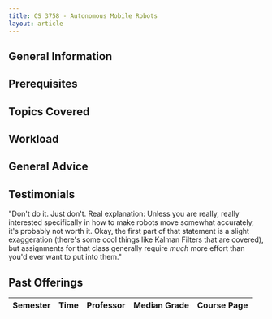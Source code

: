 ```yaml
---
title: CS 3758 - Autonomous Mobile Robots
layout: article
---
```


## General Information

## Prerequisites

## Topics Covered

## Workload

## General Advice

## Testimonials

"Don't do it. Just don't. Real explanation: Unless you are really, really interested specifically in how to make robots move somewhat accurately, it's probably not worth it. Okay, the first part of that statement is a slight exaggeration (there's some cool things like Kalman Filters that are covered), but assignments for that class generally require *much* more effort than you'd ever want to put into them."

## Past Offerings

| Semester | Time | Professor | Median Grade | Course Page |
| --- | --- | --- | --- | --- |
